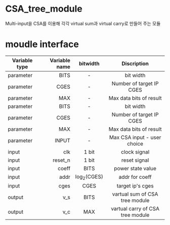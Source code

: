 CSA_tree_module
================

Multi-input을 CSA를 이용해 각각 virtual sum과 virtual carry로 만들어 주는 모듈

# moudle interface


| Variable type | Variable name |        bitwidth       |            Discription           |
|---------------|--------------:|:---------------------:|:--------------------------------:|
| parameter     |          BITS |           -           |             bit width            |
| parameter     |          CGES |           -           |     Number of target IP CGES     |
| parameter     |           MAX |           -           |      Max data bits of result     |
| parameter     |          BITS |           -           |             bit width            |
| parameter     |          CGES |           -           |     Number of target IP CGES     |
| parameter     |           MAX |           -           |      Max data bits of result     |
| parameter     |         INPUT |           -           |    Max CSA input - user choice   |
| input         |           clk |         1 bit         |           clock signal           |
| input         |       reset_n |         1 bit         |           reset signal           |
| input         |         coeff |          BITS         |         power state value        |
| input         |          addr | log<sub>2</sub>(CGES) |          addr for coeff          |
| input         |          cges |          CGES         |         target ip's cges         |
| output        |           v_s |          BITS         |  vartual sum of CSA tree module  |
| output        |           v_c |          MAX          | vartual carry of CSA tree module |







